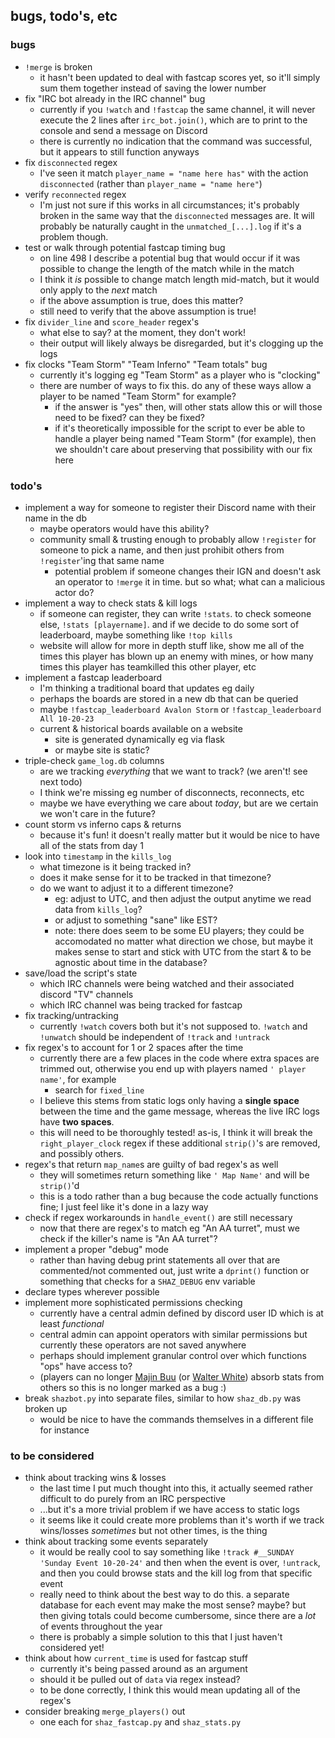 ## bugs, todo's, etc

### bugs
* `!merge` is broken
    - it hasn't been updated to deal with fastcap scores yet, so it'll simply sum them together instead of saving the lower number
* fix "IRC bot already in the IRC channel" bug
    - currently if you `!watch` and `!fastcap` the same channel, it will never execute the 2 lines after `irc_bot.join()`, which are to print to the console and send a message on Discord
    - there is currently no indication that the command was successful, but it appears to still function anyways
* fix `disconnected` regex
    - I've seen it match `player_name = "name here has"` with the action `disconnected` (rather than `player_name = "name here"`)
* verify `reconnected` regex
    - I'm just not sure if this works in all circumstances; it's probably broken in the same way that the `disconnected` messages are. It will probably be naturally caught in the `unmatched_[...].log` if it's a problem though.
* test or walk through potential fastcap timing bug
    - on line 498 I describe a potential bug that would occur if it was possible to change the length of the match while in the match
    - I think it *is* possible to change match length mid-match, but it would only apply to the *next* match
    - if the above assumption is true, does this matter?
    - still need to verify that the above assumption is true!
* fix `divider_line` and `score_header` regex's
    - what else to say? at the moment, they don't work!
    - their output will likely always be disregarded, but it's clogging up the logs
* fix clocks "Team Storm" "Team Inferno" "Team totals" bug
    - currently it's logging eg "Team Storm" as a player who is "clocking"
    - there are number of ways to fix this. do any of these ways allow a player to be named "Team Storm" for example?
        - if the answer is "yes" then, will other stats allow this or will those need to be fixed? can they be fixed?
        - if it's theoretically impossible for the script to ever be able to handle a player being named "Team Storm" (for example), then we shouldn't care about preserving that possibility with our fix here

### todo's
* implement a way for someone to register their Discord name with their name in the db
    - maybe operators would have this ability?
    - community small & trusting enough to probably allow `!register` for someone to pick a name, and then just prohibit others from `!register`'ing that same name
        - potential problem if someone changes their IGN and doesn't ask an operator to `!merge` it in time. but so what; what can a malicious actor do?
* implement a way to check stats & kill logs
    - if someone can register, they can write `!stats`. to check someone else, `!stats [playername]`. and if we decide to do some sort of leaderboard, maybe something like `!top kills`
    - website will allow for more in depth stuff like, show me all of the times this player has blown up an enemy with mines, or how many times this player has teamkilled this other player, etc
* implement a fastcap leaderboard
    - I'm thinking a traditional board that updates eg daily
    - perhaps the boards are stored in a new db that can be queried
    - maybe `!fastcap_leaderboard Avalon Storm` or `!fastcap_leaderboard All 10-20-23`
    - current & historical boards available on a website
        - site is generated dynamically eg via flask
        - or maybe site is static?
* triple-check `game_log.db` columns
    - are we tracking *everything* that we want to track? (we aren't! see next todo)
    - I think we're missing eg number of disconnects, reconnects, etc
    - maybe we have everything we care about *today*, but are we certain we won't care in the future?
* count storm vs inferno caps & returns
    - because it's fun! it doesn't really matter but it would be nice to have all of the stats from day 1
* look into `timestamp` in the `kills_log`
    - what timezone is it being tracked in?
    - does it make sense for it to be tracked in that timezone?
    - do we want to adjust it to a different timezone?
        - eg: adjust to UTC, and then adjust the output anytime we read data from `kills_log`?
        - or adjust to something "sane" like EST?
        - note: there does seem to be some EU players; they could be accomodated no matter what direction we chose, but maybe it makes sense to start and stick with UTC from the start & to be agnostic about time in the database?
* save/load the script's state
    - which IRC channels were being watched and their associated discord "TV" channels
    - which IRC channel was being tracked for fastcap
* fix tracking/untracking
    - currently `!watch` covers both but it's not supposed to. `!watch` and `!unwatch` should be independent of `!track` and `!untrack`
* fix regex's to account for 1 or 2 spaces after the time
    - currently there are a few places in the code where extra spaces are trimmed out, otherwise you end up with players named `' player name'`, for example
        - search for `fixed_line`
    - I believe this stems from static logs only having a **single space** between the time and the game message, whereas the live IRC logs have **two spaces**.
    - this will need to be thoroughly tested! as-is, I think it will break the `right_player_clock` regex if these additional `strip()`'s are removed, and possibly others.
* regex's that return `map_name`s are guilty of bad regex's as well
    - they will sometimes return something like `' Map Name'` and will be `strip()`'d
    - this is a todo rather than a bug because the code actually functions fine; I just feel like it's done in a lazy way
* check if regex workarounds in `handle_event()` are still necessary
    - now that there are regex's to match eg "An AA turret", must we check if the killer's name is "An AA turret"?
* implement a proper "debug" mode
    - rather than having debug print statements all over that are commented/not commented out, just write a `dprint()` function or something that checks for a `SHAZ_DEBUG` env variable
* declare types wherever possible
* implement more sophisticated permissions checking
    - currently have a central admin defined by discord user ID which is at least *functional*
    - central admin can appoint operators with similar permissions but currently these operators are not saved anywhere
    - perhaps should implement granular control over which functions "ops" have access to?
    - (players can no longer [Majin Buu](https://www.youtube.com/watch?v=v3W2Y2NKIhE) (or [Walter White](https://old.reddit.com/r/breakingbad/comments/2dik2v/spoilera_little_detail_i_noticed_in_season_5/)) absorb stats from others so this is no longer marked as a bug :)
* break `shazbot.py` into separate files, similar to how `shaz_db.py` was broken up
    * would be nice to have the commands themselves in a different file for instance

### to be considered
* think about tracking wins & losses
    - the last time I put much thought into this, it actually seemed rather difficult to do purely from an IRC perspective
    - ...but it's a more trivial problem if we have access to static logs
    - it seems like it could create more problems than it's worth if we track wins/losses *sometimes* but not other times, is the thing
* think about tracking some events separately
    - it would be really cool to say something like `!track #__SUNDAY 'Sunday Event 10-20-24'` and then when the event is over, `!untrack`, and then you could browse stats and the kill log from that specific event
    - really need to think about the best way to do this. a separate database for each event may make the most sense? maybe? but then giving totals could become cumbersome, since there are a *lot* of events throughout the year
    - there is probably a simple solution to this that I just haven't considered yet!
* think about how `current_time` is used for fastcap stuff
    - currently it's being passed around as an argument
    - should it be pulled out of `data` via regex instead?
    - to be done correctly, I think this would mean updating all of the regex's
* consider breaking `merge_players()` out
    * one each for `shaz_fastcap.py` and `shaz_stats.py`